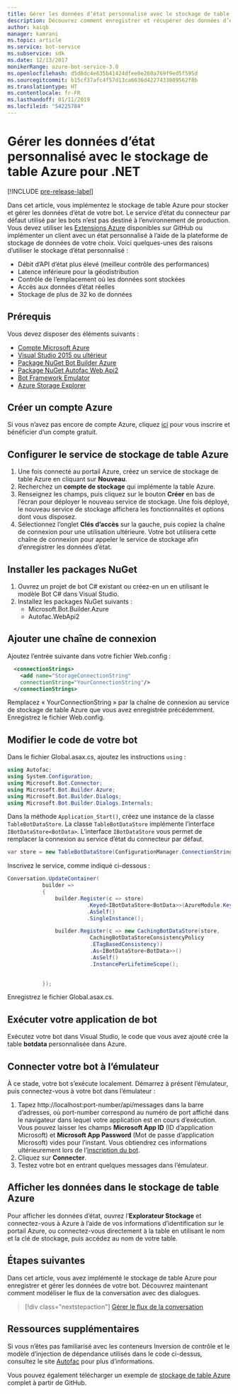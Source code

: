 ```yaml
---
title: Gérer les données d’état personnalisé avec le stockage de table Azure | Microsoft Docs
description: Découvrez comment enregistrer et récupérer des données d’état en utilisant Stockage Table Azure avec le kit SDK Bot Framework pour .NET.
author: kaiqb
manager: kamrani
ms.topic: article
ms.service: bot-service
ms.subservice: sdk
ms.date: 12/13/2017
monikerRange: azure-bot-service-3.0
ms.openlocfilehash: d5d6dc4e635b41424dfee0e260a769f9ed5f595d
ms.sourcegitcommit: b15cf37afc4f57d13ca6636d4227433809562f8b
ms.translationtype: HT
ms.contentlocale: fr-FR
ms.lasthandoff: 01/11/2019
ms.locfileid: "54225784"
---
```

# <a name="manage-custom-state-data-with-azure-table-storage-for-net"></a>Gérer les données d’état personnalisé avec le stockage de table Azure pour .NET

[!INCLUDE [pre-release-label](../includes/pre-release-label-v3.md)]

Dans cet article, vous implémentez le stockage de table Azure pour stocker et gérer les données d’état de votre bot. Le service d’état du connecteur par défaut utilisé par les bots n’est pas destiné à l’environnement de production. Vous devez utiliser les [Extensions Azure](https://github.com/Microsoft/BotBuilder-Azure) disponibles sur GitHub ou implémenter un client avec un état personnalisé à l’aide de la plateforme de stockage de données de votre choix. Voici quelques-unes des raisons d’utiliser le stockage d’état personnalisé :
 - Débit d’API d’état plus élevé (meilleur contrôle des performances)
 - Latence inférieure pour la géodistribution
 - Contrôle de l’emplacement où les données sont stockées
 - Accès aux données d’état réelles
 - Stockage de plus de 32 ko de données

## <a name="prerequisites"></a>Prérequis
Vous devez disposer des éléments suivants :
 - [Compte Microsoft Azure](https://azure.microsoft.com/en-us/free/)
 - [Visual Studio 2015 ou ultérieur](https://www.visualstudio.com/)
 - [Package NuGet Bot Builder Azure](https://www.nuget.org/packages/Microsoft.Bot.Builder.Azure/)
 - [Package NuGet Autofac Web Api2](https://www.nuget.org/packages/Autofac.WebApi2/)
 - [Bot Framework Emulator](https://emulator.botframework.com/)
 - [Azure Storage Explorer](http://storageexplorer.com/)
 
## <a name="create-azure-account"></a>Créer un compte Azure
Si vous n’avez pas encore de compte Azure, cliquez [ici](https://azure.microsoft.com/en-us/free/) pour vous inscrire et bénéficier d’un compte gratuit.

## <a name="set-up-the-azure-table-storage-service"></a>Configurer le service de stockage de table Azure
1. Une fois connecté au portail Azure, créez un service de stockage de table Azure en cliquant sur **Nouveau**. 
2. Recherchez un **compte de stockage** qui implémente la table Azure. 
3. Renseignez les champs, puis cliquez sur le bouton **Créer** en bas de l’écran pour déployer le nouveau service de stockage. Une fois déployé, le nouveau service de stockage affichera les fonctionnalités et options dont vous disposez.
4. Sélectionnez l’onglet **Clés d’accès** sur la gauche, puis copiez la chaîne de connexion pour une utilisation ultérieure. Votre bot utilisera cette chaîne de connexion pour appeler le service de stockage afin d’enregistrer les données d’état.

## <a name="install-nuget-packages"></a>Installer les packages NuGet
1. Ouvrez un projet de bot C# existant ou créez-en un en utilisant le modèle Bot C# dans Visual Studio. 
2. Installez les packages NuGet suivants :
   - Microsoft.Bot.Builder.Azure
   - Autofac.WebApi2

## <a name="add-connection-string"></a>Ajouter une chaîne de connexion 
Ajoutez l’entrée suivante dans votre fichier Web.config : 
```XML
  <connectionStrings>
    <add name="StorageConnectionString"
    connectionString="YourConnectionString"/>
  </connectionStrings>
```
Remplacez « YourConnectionString » par la chaîne de connexion au service de stockage de table Azure que vous avez enregistrée précédemment. Enregistrez le fichier Web.config.

## <a name="modify-your-bot-code"></a>Modifier le code de votre bot
Dans le fichier Global.asax.cs, ajoutez les instructions `using` :
```cs
using Autofac;
using System.Configuration;
using Microsoft.Bot.Connector;
using Microsoft.Bot.Builder.Azure;
using Microsoft.Bot.Builder.Dialogs;
using Microsoft.Bot.Builder.Dialogs.Internals;
```
Dans la méthode `Application_Start()`, créez une instance de la classe `TableBotDataStore`. La classe `TableBotDataStore` implémente l’interface `IBotDataStore<BotData>`. L’interface `IBotDataStore` vous permet de remplacer la connexion au service d’état du connecteur par défaut.
 ```cs
 var store = new TableBotDataStore(ConfigurationManager.ConnectionStrings["StorageConnectionString"].ConnectionString);
 ```
Inscrivez le service, comme indiqué ci-dessous :
 ```cs
 Conversation.UpdateContainer(
            builder =>
            {
                builder.Register(c => store)
                          .Keyed<IBotDataStore<BotData>>(AzureModule.Key_DataStore)
                          .AsSelf()
                          .SingleInstance();

                builder.Register(c => new CachingBotDataStore(store,
                           CachingBotDataStoreConsistencyPolicy
                           .ETagBasedConsistency))
                           .As<IBotDataStore<BotData>>()
                           .AsSelf()
                           .InstancePerLifetimeScope();

                
            });
 ```
Enregistrez le fichier Global.asax.cs.

## <a name="run-your-bot-app"></a>Exécuter votre application de bot
Exécutez votre bot dans Visual Studio, le code que vous avez ajouté crée la table **botdata** personnalisée dans Azure.

## <a name="connect-your-bot-to-the-emulator"></a>Connecter votre bot à l’émulateur
À ce stade, votre bot s’exécute localement. Démarrez à présent l’émulateur, puis connectez-vous à votre bot dans l’émulateur :
1. Tapez http://localhost:port-number/api/messages dans la barre d’adresses, où port-number correspond au numéro de port affiché dans le navigateur dans lequel votre application est en cours d’exécution. Vous pouvez laisser les champs <strong>Microsoft App ID</strong> (ID d’application Microsoft) et <strong>Microsoft App Password</strong> (Mot de passe d’application Microsoft) vides pour l’instant. Vous obtiendrez ces informations ultérieurement lors de l’[inscription du bot](~/bot-service-quickstart-registration.md).
2. Cliquez sur **Connecter**. 
3. Testez votre bot en entrant quelques messages dans l’émulateur. 

## <a name="view-data-in-azure-table-storage"></a>Afficher les données dans le stockage de table Azure
Pour afficher les données d’état, ouvrez l’**Explorateur Stockage** et connectez-vous à Azure à l’aide de vos informations d’identification sur le portail Azure, ou connectez-vous directement à la table en utilisant le nom et la clé de stockage, puis accédez au nom de votre table.  

## <a name="next-steps"></a>Étapes suivantes
Dans cet article, vous avez implémenté le stockage de table Azure pour enregistrer et gérer les données de votre bot. Découvrez maintenant comment modéliser le flux de la conversation avec des dialogues.

> [!div class="nextstepaction"]
> [Gérer le flux de la conversation](bot-builder-dotnet-manage-conversation-flow.md)


## <a name="additional-resources"></a>Ressources supplémentaires

Si vous n’êtes pas familiarisé avec les conteneurs Inversion de contrôle et le modèle d’injection de dépendance utilisés dans le code ci-dessus, consultez le site [Autofac](http://autofac.readthedocs.io/en/latest/) pour plus d’informations. 

Vous pouvez également télécharger un exemple de [stockage de table Azure](https://github.com/Microsoft/BotBuilder-Azure/tree/master/CSharp/Samples/AzureTable) complet à partir de GitHub.
